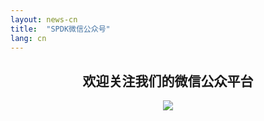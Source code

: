 ```yaml
---
layout: news-cn
title:  "SPDK微信公众号"
lang: cn
---
```

## <center>欢迎关注我们的微信公众平台</center>

<div style="text-align: center">
<img src="{{baseurl}}/img/qr.jpg"/>
</div>


